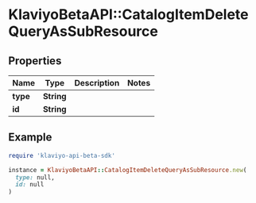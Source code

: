 # KlaviyoBetaAPI::CatalogItemDeleteQueryAsSubResource

## Properties

| Name | Type | Description | Notes |
| ---- | ---- | ----------- | ----- |
| **type** | **String** |  |  |
| **id** | **String** |  |  |

## Example

```ruby
require 'klaviyo-api-beta-sdk'

instance = KlaviyoBetaAPI::CatalogItemDeleteQueryAsSubResource.new(
  type: null,
  id: null
)
```

